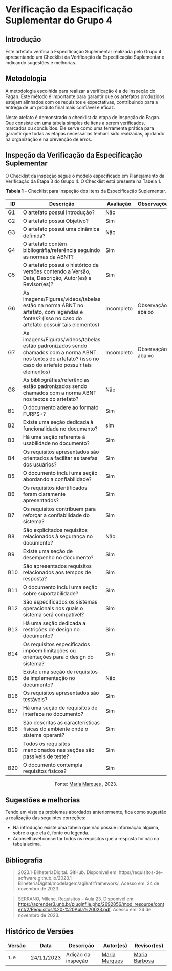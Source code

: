 # Verificação da Espacificação Suplementar do Grupo 4

## Introdução

Este artefato verifica a Especificação Suplementar realizada pelo Grupo 4 apresentando um Checklist da Verificação da Especificação Suplementar e indicando sugestões e melhorias. 

## Metodologia

A metodologia escolhida para realizar a verificação é a de Inspeção do Fagan. Este método é importante para garantir que os artefatos produzidos estejam alinhados com os requisitos e expectativas, contribuindo para a entrega de um produto final mais confiável e eficaz. 

Neste atefato é demonstrado o checklist da etapa de Inspeção do Fagan. Que consiste em uma tabela simples de itens a serem verificados, marcados ou concluídos. Ele serve como uma ferramenta prática para garantir que todas as etapas necessárias tenham sido realizadas, ajudando na organização e na prevenção de erros.

## Inspeção da Verificação da Especificação Suplementar

O Checklist da inspeção segue o modelo especificado em Planejamento da Verificação da Etapa 3 do Grupo 4. O Checklist está presente na Tabela 1.

<center>

**Tabela 1** - Checklist para inspeção dos Itens da Especificação Suplementar.

| ID | Descrição | Avaliação | Observações |
| ---| -------- | --------- | ------------ |
| G1  | O artefato possui Introdução? | Não |  |
| G2  | O artefato possui Objetivo? | Sim |  |
| G3  | O artefato possui uma dinâmica definida? | Não |  |
| G4  | O artefato contém bibliográfia/referência seguindo as normas da ABNT? | Sim |  |
| G5  | O artefato possui o histórico de versões contendo a Versão, Data, Descrição, Autor(es) e Revisor(es)? | Sim |  |
| G6  | As imagens/Figuras/vídeos/tabelas estão na norma ABNT no artefato, com legendas e fontes? (isso no caso do artefato possuir tais elementos) | Incompleto | Observação abaixo |
| G7  | As imagens/Figuras/vídeos/tabelas estão padronizados sendo chamados com a norma ABNT nos textos do artefato? (isso no caso do artefato possuir tais elementos) | Incompleto | Observação abaixo |
| G8  | As bibliográfias/referências estão padronizados sendo chamados com a norma ABNT nos textos do artefato?  | Não |  |
| B1 | O documento adere ao formato FURPS+? | Sim |  |
| B2 | Existe uma seção dedicada à funcionalidade no documento? | sim  |  |
| B3 | Há uma seção referente à usabilidade no documento? | Sim  |  |
| B4 | Os requisitos apresentados são orientados a facilitar as tarefas dos usuários? | Sim |  |
| B5 | O documento inclui uma seção abordando a confiabilidade? | Sim |  |
| B6 | Os requisitos identificados foram claramente apresentados? | Sim |  |
| B7 | Os requisitos contribuem para reforçar a confiabilidade do sistema? | Sim |  |
| B8 | São explicitados requisitos relacionados à segurança no documento? | Não |  |
| B9 | Existe uma seção de desempenho no documento?| Sim |  |
| B10 | São apresentados requisitos relacionados aos tempos de resposta? | Sim |  |
| B11 | O documento inclui uma seção sobre suportabilidade? | Sim |  |
| B12 | São especificados os sistemas operacionais nos quais o sistema será compatível? | Sim |  |
| B13 | Há uma seção dedicada a restrições de design no documento? | Sim |  |
| B14 | Os requisitos especificados impõem limitações ou orientações para o design do sistema?| Sim |  |
| B15 | Existe uma seção de requisitos de implementação no documento? | Não |  |
| B16 | Os requisitos apresentados são testáveis? | Sim |  |
| B17 | Há uma seção de requisitos de interface no documento? | Sim |  |
| B18 | São descritas as características físicas do ambiente onde o sistema operará? | Sim |  |
| B19 | Todos os requisitos mencionados nas seções são passíveis de teste?| Sim |  |
| B20 | O documento contempla requisitos físicos? | Sim |  |


Fonte: [Maria Marques](https://github.com/EduardaSMarques) , 2023.

</center>

## Sugestões e melhorias

Tendo em vista os problemas abordados anteriormente, fica como sugestão a realização das seguintes correções:

  - Na introdução existe uma tabela que não possue informação alguma, sobre o que ela é, fonte ou legenda.
  - Aconselhável consertar todos os requisitos que a resposta foi não na tabela acima.


## Bibliografia

> 2023.1-BilheteriaDigital. GitHub. Disponível em: https//requisitos-de-software.github.io/2023.1-BilheteriaDigital/modelagem/agil/nfrframework/.  Acesso em: 24 de novembro de 2023.

> SERRANO, Milene. Requisitos – Aula 23. Disponivél em: https://aprender3.unb.br/pluginfile.php/2692856/mod_resource/content/2/Requisitos%20-%20Aula%20023.pdf. Acesso em: 24 de novembro de 2023.

## Histórico de Versões

| Versão | Data       | Descrição   | Autor(es)   | Revisor(es) |
| ------ | ---------- | ----------- | ------------ | ---------- |
| `1.0`  | 24/11/2023 | Adição da inspeção | [Maria Marques ](https://github.com/EduardaSMarques) | [Maria Barbosa](https://github.com/Madu01)|
